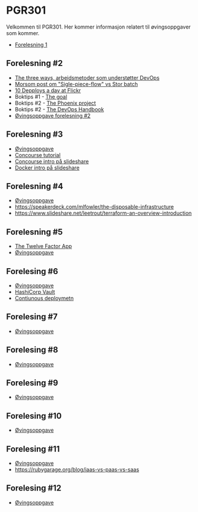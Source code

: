 # PGR301

Velkommen til PGR301. Her kommer informasjon relatert til øvingsoppgaver som kommer.

* [Forelesning 1](forelesning1.md)


## Forelesning #2

* [The three ways, arbeidsmetoder som understøtter DevOps](http://itrevolution.com/the-three-ways-principles-underpinning-devops/)
* [Morsom post om "Sigle-piece-flow" vs Stor batch](https://medium.com/@stefanluyten/single-piece-flow-5d2c2bec845b#.9o7sn74ns)
* [10 Depploys a day at Flickr](https://www.youtube.com/watch?v=LdOe18KhtT4)
* Boktips #1 - [The goal](https://www.amazon.com/Goal-Process-Ongoing-Improvement/dp/0884271951)
* Boktips #2 - [The Phoenix project](https://www.amazon.com/Phoenix-Project-DevOps-Helping-Business-ebook/dp/B00AZRBLHO)
* Boktips #2 - [The DevOps Handbook](https://www.amazon.com/DevOps-Handbook-World-Class-Reliability-Organizations-ebook/dp/B01M9ASFQ3)
* [Øvingsoppgave forelesning #2](oving2.md)


## Forelesning #3

* [Øvingsoppgave](oving3.md)
* [Concourse tutorial](https://concoursetutorial.com/)
* [Concourse intro på slideshare](https://www.slideshare.net/gwennetourneau/concourseci-overview)
* [Docker intro på slideshare](https://www.slideshare.net/Docker/introduction-to-docker-2017)

## Forelesning #4

* [Øvingsoppgave](oving4.md)
* https://speakerdeck.com/mlfowler/the-disposable-infrastructure
* https://www.slideshare.net/leetrout/terraform-an-overview-introduction

## Forelesning #5

* [The Twelve Factor App](https://12factor.net/)
* [Øvingsoppgave](oving5.md)

## Forelesing #6

* [Øvingsoppgave](oving6.md)
* [HashiCorp Vault](https://www.vaultproject.io/)
* [Contiunous deploymetn](https://continuousdelivery.com/implementing/patterns/)

## Forelesing #7

* [Øvingsoppgave](oving7.md)

## Forelesing #8

* [Øvingsoppgave](oving8.md)

## Forelesing #9

* [Øvingsoppgave](oving9.md)

## Forelesing #10

* [Øvingsoppgave](oving10.md)

## Forelesing #11

* [Øvingsoppgave](oving11.md)
* https://rubygarage.org/blog/iaas-vs-paas-vs-saas

## Forelesing #12

* [Øvingsoppgave](oving12.md)
